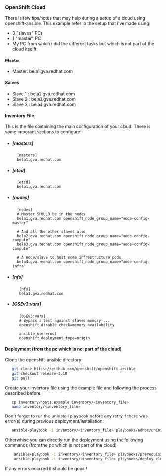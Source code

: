 ### OpenShift Cloud

There is few tips/notes that may help during a setup of a cloud using openshift-ansible.
This example refer to the setup that i've made using:

  - 3 "slaves" PCs
  - 1 "master" PC
  - My PC from which i did the different tasks but which is not part of the cloud itselft


#### Master

   - Master: bela1.gva.redhat.com


#### Salves

  - Slave 1 : bela2.gva.redhat.com
  - Slave 2 : bela3.gva.redhat.com
  - Slave 3 : bela4.gva.redhat.com



#### Inventory File
This is the file containing the main configuration of your cloud.
There is some imporant sections to configure:


  - ##### [masters]
  
    ```
      [masters]
      bela1.gva.redhat.com
    ```
  
  
  - ##### [etcd]
  
    ```
      [etcd]
      bela1.gva.redhat.com
    ```
  
  

  - ##### [nodes]
    
    ```
      [nodes]
      # Master SHOULD be in the nodes
      bela1.gva.redhat.com openshift_node_group_name="node-config-master"
       
      # And all the other slaves also
      bela2.gva.redhat.com openshift_node_group_name="node-config-compute"
      bela3.gva.redhat.com openshift_node_group_name="node-config-compute"
       
      # A node/slave to host some infrastructure pods       
      bela4.gva.redhat.com openshift_node_group_name="node-config-infra"
    ```
 

  - ##### [nfs]
  
    ```
       [nfs]
       bela1.gva.redhat.com
    ```
  
  
  - ##### [OSEv3:vars]
    
    ```
       [OSEv3:vars]
       # Bypass a test against slaves memory ...
       openshift_disable_check=memory_availability
       
       ansible_user=root
       openshift_deployment_type=origin
    ```
#### Deployment (from the pc which is not part of the cloud)
Clone the openshift-ansible directory:

```bash
   git clone https://github.com/openshift/openshift-ansible
   git checkout release-3.10
   git pull
```

Create your inventory file using the example file and following the process described before:

```bash
   cp inventory/hosts.example inventory/<inventory_file>
   nano inventory/<inventory_file>
```

Don't forget to run the uninstall playbook before any retry if there was error(s) during previous deployment/installation:

```bash
   ansible-playbook -i inventory/<inventory_file> playbooks/adhoc/uninstall.yml
```
  
Otherwhise you can directly run the deployment using the following commands (from the pc which is not part of the cloud) 

```bash
    ansible-playbook -i inventory/<inventory_file> playbooks/prerequisites.yml
    ansible-playbook -i inventory/<inventory_file> playbooks/deploy_cluster.yml
```

If any errors occured it should be good !
